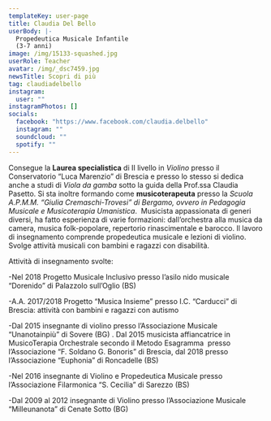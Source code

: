 ```yaml
---
templateKey: user-page
title: Claudia Del Bello
userBody: |-
  Propedeutica Musicale Infantile 
  (3-7 anni)
image: /img/15133-squashed.jpg
userRole: Teacher
avatar: /img/_dsc7459.jpg
newsTitle: Scopri di più
tag: claudiadelbello
instagram:
  user: ""
instagramPhotos: []
socials:
  facebook: "https://www.facebook.com/claudia.delbello"
  instagram: ""
  soundcloud: ""
  spotify: ""
---
```


Consegue la **Laurea specialistica** di II livello in _Violino_ presso il Conservatorio “Luca Marenzio” di Brescia e presso lo stesso si dedica anche a studi di _Viola da gamba_ sotto la guida della Prof.ssa Claudia Pasetto. Si sta inoltre formando come **musicoterapeuta** presso la _Scuola A.P.M.M. “Giulia Cremaschi-Trovesi” di Bergamo, ovvero in Pedagogia Musicale e Musicoterapia Umanistica_.  Musicista appassionata di generi diversi, ha fatto esperienza di varie formazioni: dall’orchestra alla musica da camera, musica folk-popolare, repertorio rinascimentale e barocco. Il lavoro di insegnamento comprende propedeutica musicale e lezioni di violino. Svolge attività musicali con bambini e ragazzi con disabilità.

Attività di insegnamento svolte:

\-Nel 2018 Progetto Musicale Inclusivo presso l’asilo nido musicale “Dorenido” di Palazzolo sull’Oglio (BS)

\-A.A. 2017/2018 Progetto “Musica Insieme” presso I.C. “Carducci” di Brescia: attività con bambini e ragazzi con autismo

\-Dal 2015 insegnante di violino presso l’Associazione Musicale “Unanotainpiù” di Sovere (BG) . Dal 2015 musicista affiancatrice in MusicoTerapia Orchestrale secondo il Metodo Esagramma  presso l’Associazione “F. Soldano G. Bonoris” di Brescia, dal 2018 presso l’Associazione “Euphonia” di Roncadelle (BS)

\-Nel 2016 insegnante di Violino e Propedeutica Musicale presso l’Associazione Filarmonica “S. Cecilia” di Sarezzo (BS)

\-Dal 2009 al 2012 insegnante di Violino presso l’Associazione Musicale “Milleunanota” di Cenate Sotto (BG)
